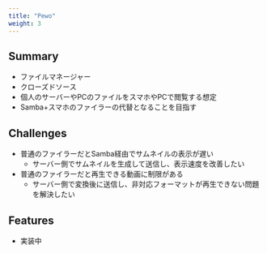 ```yaml
---
title: "Pewo"
weight: 3
---
```


## Summary

- ファイルマネージャー
- クローズドソース
- 個人のサーバーやPCのファイルをスマホやPCで閲覧する想定
- Samba+スマホのファイラーの代替となることを目指す

## Challenges

- 普通のファイラーだとSamba経由でサムネイルの表示が遅い
  - サーバー側でサムネイルを生成して送信し、表示速度を改善したい
- 普通のファイラーだと再生できる動画に制限がある
  - サーバー側で変換後に送信し、非対応フォーマットが再生できない問題を解決したい

## Features

- 実装中
